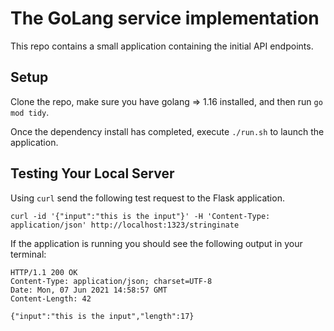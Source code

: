 # The GoLang service implementation

This repo contains a small application containing the initial API endpoints.

## Setup

Clone the repo, make sure you have golang => 1.16 installed, and then run `go mod tidy`.

Once the dependency install has completed, execute `./run.sh` to launch the application.

## Testing Your Local Server

Using `curl` send the following test request to the Flask application.

```
curl -id '{"input":"this is the input"}' -H 'Content-Type: application/json' http://localhost:1323/stringinate
```

If the application is running you should see the following output in your terminal:

```
HTTP/1.1 200 OK
Content-Type: application/json; charset=UTF-8
Date: Mon, 07 Jun 2021 14:58:57 GMT
Content-Length: 42

{"input":"this is the input","length":17}
```